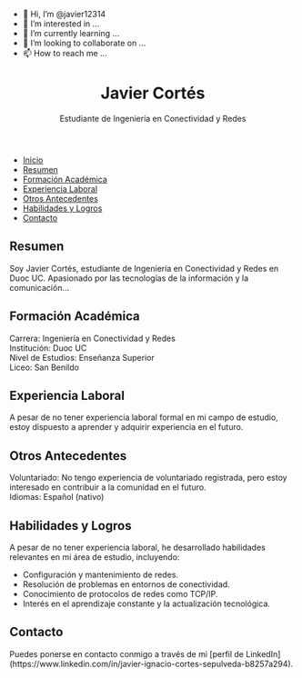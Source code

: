 - 👋 Hi, I’m @javier12314
- 👀 I’m interested in ...
- 🌱 I’m currently learning ...
- 💞️ I’m looking to collaborate on ...
- 📫 How to reach me ...

<!---
javier12314/javier12314 is a ✨ special ✨ repository because its `README.md` (this file) appears on your GitHub profile.
You can click the Preview link to take a look at your changes.
--->

<!DOCTYPE html>
<html>
<head>
    <title>Javier Cortés - Ingeniería en Conectividad y Redes</title>
</head>
<body>
    <header>
        <h1>Javier Cortés</h1>
        <p>Estudiante de Ingeniería en Conectividad y Redes</p>
    </header>
    <nav>
        <ul>
            <li><a href="#inicio">Inicio</a></li>
            <li><a href="#resumen">Resumen</a></li>
            <li><a href="#formacion">Formación Académica</a></li>
            <li><a href="#experiencia">Experiencia Laboral</a></li>
            <li><a href="#antecedentes">Otros Antecedentes</a></li>
            <li><a href="#habilidades">Habilidades y Logros</a></li>
            <li><a href="#contacto">Contacto</a></li>
        </ul>
    </nav>
    <section id="inicio">
        <!-- Aquí puedes agregar una imagen de perfil si lo deseas -->
    </section>
    <section id="resumen">
        <h2>Resumen</h2>
        <p>Soy Javier Cortés, estudiante de Ingeniería en Conectividad y Redes en Duoc UC. Apasionado por las tecnologías de la información y la comunicación...</p>
    </section>
    <section id="formacion">
        <h2>Formación Académica</h2>
        <p>Carrera: Ingeniería en Conectividad y Redes<br>
        Institución: Duoc UC<br>
        Nivel de Estudios: Enseñanza Superior<br>
        Liceo: San Benildo</p>
    </section>
    <section id="experiencia">
        <h2>Experiencia Laboral</h2>
        <p>A pesar de no tener experiencia laboral formal en mi campo de estudio, estoy dispuesto a aprender y adquirir experiencia en el futuro.</p>
    </section>
    <section id="antecedentes">
        <h2>Otros Antecedentes</h2>
        <p>Voluntariado: No tengo experiencia de voluntariado registrada, pero estoy interesado en contribuir a la comunidad en el futuro.<br>
        Idiomas: Español (nativo)</p>
    </section>
    <section id="habilidades">
        <h2>Habilidades y Logros</h2>
        <p>A pesar de no tener experiencia laboral, he desarrollado habilidades relevantes en mi área de estudio, incluyendo:</p>
        <ul>
            <li>Configuración y mantenimiento de redes.</li>
            <li>Resolución de problemas en entornos de conectividad.</li>
            <li>Conocimiento de protocolos de redes como TCP/IP.</li>
            <li>Interés en el aprendizaje constante y la actualización tecnológica.</li>
        </ul>
    </section>
    <section id="contacto">
        <h2>Contacto</h2>
        <p>Puedes ponerse en contacto conmigo a través de mi [perfil de LinkedIn](https://www.linkedin.com/in/javier-ignacio-cortes-sepulveda-b8257a294).</p>
    </section>
</body>
</html>

